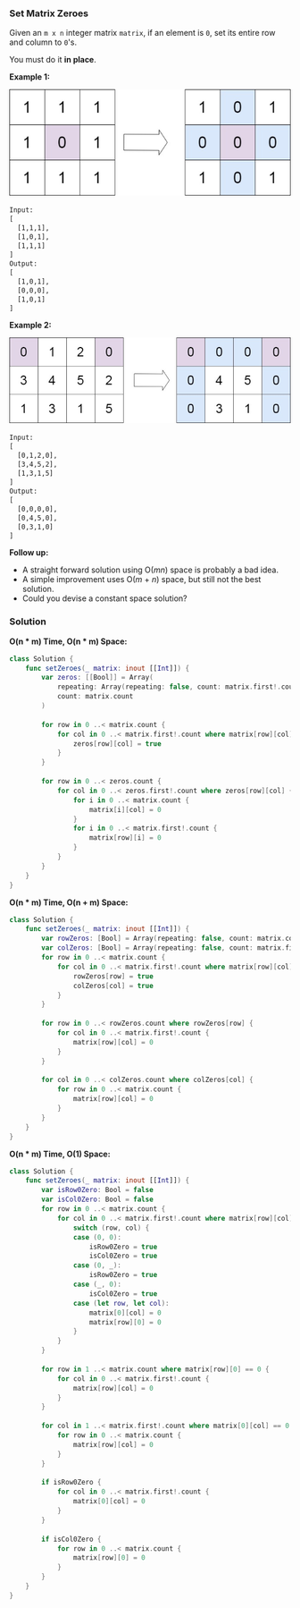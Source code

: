 
### Set Matrix Zeroes

Given an `m x n` integer matrix `matrix`, if an element is `0`, set its entire row and column to `0`'s.

You must do it __in place__.

__Example 1:__

![question_73-0.jpg](../images/question_73-0.jpg)
```
Input: 
[
  [1,1,1],
  [1,0,1],
  [1,1,1]
]
Output: 
[
  [1,0,1],
  [0,0,0],
  [1,0,1]
]
```
__Example 2:__

![question_73-1.jpg](../images/question_73-1.jpg)
```
Input: 
[
  [0,1,2,0],
  [3,4,5,2],
  [1,3,1,5]
]
Output: 
[
  [0,0,0,0],
  [0,4,5,0],
  [0,3,1,0]
]
```
__Follow up:__

* A straight forward solution using O(*mn*) space is probably a bad idea.
* A simple improvement uses O(*m* + *n*) space, but still not the best solution.
* Could you devise a constant space solution?

### Solution
__O(n * m) Time, O(n * m) Space:__
```Swift
class Solution {
    func setZeroes(_ matrix: inout [[Int]]) {
        var zeros: [[Bool]] = Array(
            repeating: Array(repeating: false, count: matrix.first!.count), 
            count: matrix.count
        )

        for row in 0 ..< matrix.count {
            for col in 0 ..< matrix.first!.count where matrix[row][col] == 0 {
                zeros[row][col] = true
            }
        }

        for row in 0 ..< zeros.count {
            for col in 0 ..< zeros.first!.count where zeros[row][col] {
                for i in 0 ..< matrix.count {
                    matrix[i][col] = 0
                }
                for i in 0 ..< matrix.first!.count {
                    matrix[row][i] = 0
                }
            }
        }
    }
}
```
__O(n * m) Time, O(n + m) Space:__
```Swift
class Solution {
    func setZeroes(_ matrix: inout [[Int]]) {
        var rowZeros: [Bool] = Array(repeating: false, count: matrix.count)
        var colZeros: [Bool] = Array(repeating: false, count: matrix.first!.count)
        for row in 0 ..< matrix.count {
            for col in 0 ..< matrix.first!.count where matrix[row][col] == 0 {
                rowZeros[row] = true
                colZeros[col] = true
            }
        }

        for row in 0 ..< rowZeros.count where rowZeros[row] {
            for col in 0 ..< matrix.first!.count {
                matrix[row][col] = 0
            }
        }

        for col in 0 ..< colZeros.count where colZeros[col] {
            for row in 0 ..< matrix.count {
                matrix[row][col] = 0
            }
        }
    }
}
```
__O(n * m) Time, O(1) Space:__
```Swift
class Solution {
    func setZeroes(_ matrix: inout [[Int]]) {
        var isRow0Zero: Bool = false
        var isCol0Zero: Bool = false
        for row in 0 ..< matrix.count {
            for col in 0 ..< matrix.first!.count where matrix[row][col] == 0 {
                switch (row, col) {
                case (0, 0):
                    isRow0Zero = true
                    isCol0Zero = true
                case (0, _):
                    isRow0Zero = true
                case (_, 0):
                    isCol0Zero = true
                case (let row, let col):
                    matrix[0][col] = 0
                    matrix[row][0] = 0
                }
            }
        }

        for row in 1 ..< matrix.count where matrix[row][0] == 0 {
            for col in 0 ..< matrix.first!.count {
                matrix[row][col] = 0
            }
        }

        for col in 1 ..< matrix.first!.count where matrix[0][col] == 0 {
            for row in 0 ..< matrix.count {
                matrix[row][col] = 0
            }
        }

        if isRow0Zero {
            for col in 0 ..< matrix.first!.count {
                matrix[0][col] = 0
            }
        }

        if isCol0Zero {
            for row in 0 ..< matrix.count {
                matrix[row][0] = 0
            }
        }
    }
}
```